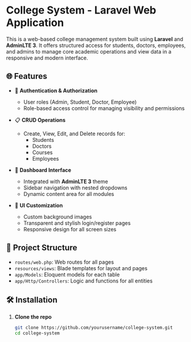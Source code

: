 # College System - Laravel Web Application

This is a web-based college management system built using **Laravel** and **AdminLTE 3**. It offers structured access for students, doctors, employees, and admins to manage core academic operations and view data in a responsive and modern interface.

## 🌐 Features

- 🔐 **Authentication & Authorization**
  - User roles (Admin, Student, Doctor, Employee)
  - Role-based access control for managing visibility and permissions

- 📋 **CRUD Operations**
  - Create, View, Edit, and Delete records for:
    - Students
    - Doctors
    - Courses
    - Employees

- 🧭 **Dashboard Interface**
  - Integrated with **AdminLTE 3** theme
  - Sidebar navigation with nested dropdowns
  - Dynamic content area for all modules

- 🎨 **UI Customization**
  - Custom background images
  - Transparent and stylish login/register pages
  - Responsive design for all screen sizes

## 📂 Project Structure

- `routes/web.php`: Web routes for all pages
- `resources/views`: Blade templates for layout and pages
- `app/Models`: Eloquent models for each table
- `app/Http/Controllers`: Logic and functions for all entities

## 🛠️ Installation

1. **Clone the repo**
   ```bash
   git clone https://github.com/yourusername/college-system.git
   cd college-system
